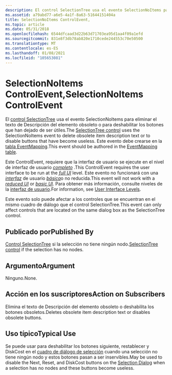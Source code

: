 ```yaml
---
description: El control SelectionTree usa el evento SelectionNoItems para eliminar el texto de Descripción del elemento obsoleto o para deshabilitar los botones que han dejado de ser útiles. Este evento debe crearse en la tabla EventMapping.
ms.assetid: a79abd77-a6e5-4a1f-8a63-51644151404a
title: SelectionNoItems ControlEvent,
ms.topic: article
ms.date: 05/31/2018
ms.openlocfilehash: 6544dfcaad3d22b63d71703ea95d1aa4f09a1efd
ms.sourcegitcommit: 831e8f3db78ab820e1710cede244553c70e50500
ms.translationtype: MT
ms.contentlocale: es-ES
ms.lasthandoff: 01/08/2021
ms.locfileid: "105653081"
---
```

# <a name="selectionnoitems-controlevent"></a><span data-ttu-id="3dd12-104">SelectionNoItems ControlEvent,</span><span class="sxs-lookup"><span data-stu-id="3dd12-104">SelectionNoItems ControlEvent</span></span>

<span data-ttu-id="3dd12-105">El [control SelectionTree](selectiontree-control.md) usa el evento SelectionNoItems para eliminar el texto de Descripción del elemento obsoleto o para deshabilitar los botones que han dejado de ser útiles.</span><span class="sxs-lookup"><span data-stu-id="3dd12-105">The [SelectionTree control](selectiontree-control.md) uses the SelectionNoItems event to delete obsolete item description text or to disable buttons that have become useless.</span></span> <span data-ttu-id="3dd12-106">Este evento debe crearse en la [tabla EventMapping](eventmapping-table.md).</span><span class="sxs-lookup"><span data-stu-id="3dd12-106">This event should be authored in the [EventMapping table](eventmapping-table.md).</span></span>

<span data-ttu-id="3dd12-107">Este ControlEvent, requiere que la interfaz de usuario se ejecute en el nivel de interfaz de usuario [*completo*](f-gly.md) .</span><span class="sxs-lookup"><span data-stu-id="3dd12-107">This ControlEvent requires the user interface to be run at the [*full UI*](f-gly.md) level.</span></span> <span data-ttu-id="3dd12-108">Este evento no funcionará con una [*interfaz*](r-gly.md) de usuario [*básica*](b-gly.md)o no reducida.</span><span class="sxs-lookup"><span data-stu-id="3dd12-108">This event will not work with a [*reduced UI*](r-gly.md) or [*basic UI*](b-gly.md).</span></span> <span data-ttu-id="3dd12-109">Para obtener más información, consulte niveles de la [interfaz de usuario](user-interface-levels.md).</span><span class="sxs-lookup"><span data-stu-id="3dd12-109">For information, see [User Interface Levels](user-interface-levels.md).</span></span>

<span data-ttu-id="3dd12-110">Este evento solo puede afectar a los controles que se encuentran en el mismo cuadro de diálogo que el control SelectionTree.</span><span class="sxs-lookup"><span data-stu-id="3dd12-110">This event can only affect controls that are located on the same dialog box as the SelectionTree control.</span></span>

## <a name="published-by"></a><span data-ttu-id="3dd12-111">Publicado por</span><span class="sxs-lookup"><span data-stu-id="3dd12-111">Published By</span></span>

<span data-ttu-id="3dd12-112">[Control SelectionTree](selectiontree-control.md) si la selección no tiene ningún nodo.</span><span class="sxs-lookup"><span data-stu-id="3dd12-112">[SelectionTree control](selectiontree-control.md) if the selection has no nodes.</span></span>

## <a name="argument"></a><span data-ttu-id="3dd12-113">Argumento</span><span class="sxs-lookup"><span data-stu-id="3dd12-113">Argument</span></span>

<span data-ttu-id="3dd12-114">Ninguno.</span><span class="sxs-lookup"><span data-stu-id="3dd12-114">None.</span></span>

## <a name="action-on-subscribers"></a><span data-ttu-id="3dd12-115">Acción en los suscriptores</span><span class="sxs-lookup"><span data-stu-id="3dd12-115">Action on Subscribers</span></span>

<span data-ttu-id="3dd12-116">Elimina el texto de Descripción del elemento obsoleto o deshabilita los botones obsoletos.</span><span class="sxs-lookup"><span data-stu-id="3dd12-116">Deletes obsolete item description text or disables obsolete buttons.</span></span>

## <a name="typical-use"></a><span data-ttu-id="3dd12-117">Uso típico</span><span class="sxs-lookup"><span data-stu-id="3dd12-117">Typical Use</span></span>

<span data-ttu-id="3dd12-118">Se puede usar para deshabilitar los botones siguiente, restablecer y DiskCost en el [cuadro de diálogo de selección](selection-dialog.md) cuando una selección no tiene ningún nodo y estos botones pasan a ser inservibles.</span><span class="sxs-lookup"><span data-stu-id="3dd12-118">May be used to disable the Next, Reset, and DiskCost buttons on the [Selection Dialog](selection-dialog.md) when a selection has no nodes and these buttons become useless.</span></span>

 

 



